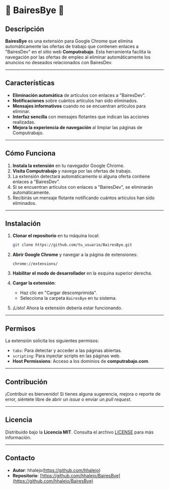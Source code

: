 # 🚫 **BairesBye** 🚫

## Descripción

**BairesBye** es una extensión para Google Chrome que elimina automáticamente las ofertas de trabajo que contienen enlaces a "BairesDev" en el sitio web **Computrabajo**. Esta herramienta facilita la navegación por las ofertas de empleo al eliminar automáticamente los anuncios no deseados relacionados con BairesDev.

---

## Características

- **Eliminación automática** de artículos con enlaces a "BairesDev".
- **Notificaciones** sobre cuántos artículos han sido eliminados.
- **Mensajes informativos** cuando no se encuentran artículos para eliminar.
- **Interfaz sencilla** con mensajes flotantes que indican las acciones realizadas.
- **Mejora la experiencia de navegación** al limpiar las páginas de Computrabajo.

---

## Cómo Funciona

1. **Instala la extensión** en tu navegador Google Chrome.
2. **Visita Computrabajo** y navega por las ofertas de trabajo.
3. La extensión detectará automáticamente si alguna oferta contiene enlaces a "BairesDev".
4. Si se encuentran artículos con enlaces a "BairesDev", se eliminarán automáticamente.
5. Recibirás un mensaje flotante notificando cuántos artículos han sido eliminados.

---

## Instalación

1. **Clonar el repositorio** en tu máquina local:
    ```bash
    git clone https://github.com/tu_usuario/BairesBye.git
    ```

2. **Abrir Google Chrome** y navegar a la página de extensiones:
    ```
    chrome://extensions/
    ```

3. **Habilitar el modo de desarrollador** en la esquina superior derecha.

4. **Cargar la extensión**:
    - Haz clic en "Cargar descomprimida".
    - Selecciona la carpeta `BairesBye` en tu sistema.

5. ¡Listo! Ahora la extensión debería estar funcionando.

---

## Permisos

La extensión solicita los siguientes permisos:

- `tabs`: Para detectar y acceder a las páginas abiertas.
- `scripting`: Para inyectar scripts en las páginas web.
- **Host Permissions**: Acceso a los dominios de **computrabajo.com**.

---

## Contribución

¡Contribuir es bienvenido! Si tienes alguna sugerencia, mejora o reporte de error, siéntete libre de abrir un *issue* o enviar un *pull request*.

---

## Licencia

Distribuido bajo la **Licencia MIT**. Consulta el archivo [LICENSE](LICENSE) para más información.

---

## Contacto

- **Autor**: hhalejo(https://github.com/hhalejo)
- **Repositorio**: [https://github.com/hhalejo/BairesBye](https://github.com/hhalejo/BairesBye)

